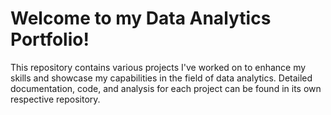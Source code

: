 # Welcome to my Data Analytics Portfolio!

This repository contains various projects I've worked on to enhance my skills and showcase my capabilities in the field of data analytics. Detailed documentation, code, and analysis for each project can be found in its own respective repository.
